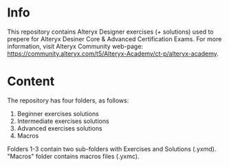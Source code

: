 # Info
This repository contains Alteryx Designer exercises (+ solutions) used to prepere for Alteryx Desiner Core & Advanced Certification Exams. For more information, visit Alteryx Community web-page: https://community.alteryx.com/t5/Alteryx-Academy/ct-p/alteryx-academy.

# Content
The repository has four folders, as follows:

1. Beginner exercises solutions
2. Intermediate exercises solutions
3. Advanced exercises solutions
4. Macros

Folders 1-3 contain two sub-folders with Exercises and Solutions (.yxmd). "Macros" folder contains macros files (.yxmc). 
